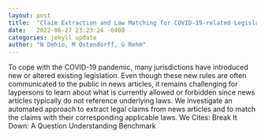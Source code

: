 ```yaml
---
layout: post
title:  "Claim Extraction and Law Matching for COVID-19-related Legislation"
date:   2022-06-27 23:23:24 -0400
categories: jekyll update
author: "N Dehio, M Ostendorff, G Rehm"
---
```

To cope with the COVID-19 pandemic, many jurisdictions have introduced new or altered existing legislation. Even though these new rules are often communicated to the public in news articles, it remains challenging for laypersons to learn about what is currently allowed or forbidden since news articles typically do not reference underlying laws. We investigate an automated approach to extract legal claims from news articles and to match the claims with their corresponding applicable laws. We 
Cites: Break It Down: A Question Understanding Benchmark